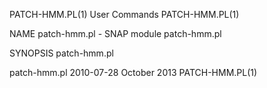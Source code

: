 PATCH-HMM.PL(1)               User Commands              PATCH-HMM.PL(1)

NAME
       patch-hmm.pl - SNAP module patch-hmm.pl

SYNOPSIS
       patch-hmm.pl <hmm> <model> <model> <etc>

patch-hmm.pl 2010-07-28       October 2013               PATCH-HMM.PL(1)
